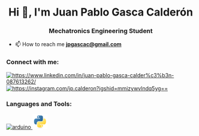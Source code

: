 <h1 align="center">Hi 👋, I'm Juan Pablo Gasca Calderón</h1>
<h3 align="center">Mechatronics Engineering Student</h3>

- 📫 How to reach me **jpgascac@gmail.com**

<h3 align="left">Connect with me:</h3>
<p align="left">
<a href="linkedin.com/in/juan-pablo-gasca-calderón-087613262" target="blank"><img align="center" src="https://raw.githubusercontent.com/rahuldkjain/github-profile-readme-generator/master/src/images/icons/Social/linked-in-alt.svg" alt="https://www.linkedin.com/in/juan-pablo-gasca-calder%c3%b3n-087613262/" height="30" width="40" /></a>
<a href="https://instagram.com/jp.calderon?igshid=MmIzYWVlNDQ5Yg==" target="blank"><img align="center" src="https://raw.githubusercontent.com/rahuldkjain/github-profile-readme-generator/master/src/images/icons/Social/instagram.svg" alt="https://instagram.com/jp.calderon?igshid=mmizywvlndq5yg==" height="30" width="40" /></a>
</p>

<h3 align="left">Languages and Tools:</h3>
<p align="left"> <a href="https://www.arduino.cc/" target="_blank" rel="noreferrer"> <img src="https://cdn.worldvectorlogo.com/logos/arduino-1.svg" alt="arduino" width="40" height="40"/> </a> <a href="https://www.python.org" target="_blank" rel="noreferrer"> <img src="https://raw.githubusercontent.com/devicons/devicon/master/icons/python/python-original.svg" alt="python" width="40" height="40"/> </a> </p>

